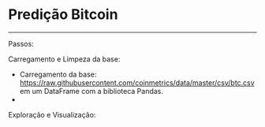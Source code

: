 # Predição Bitcoin

---------------------

Passos:

Carregamento e Limpeza da base: 
- Carregamento da base: https://raw.githubusercontent.com/coinmetrics/data/master/csv/btc.csv em um DataFrame com a biblioteca Pandas.
- 

Exploração e Visualização:

